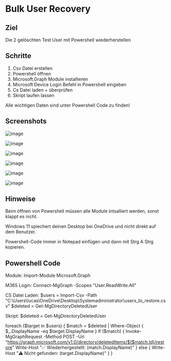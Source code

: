 # Bulk User Recovery

## Ziel 
Die 2 gelöschten Test User mit Powershell wiederherstellen

## Schritte
1. Csv Datei erstellen
2. Powershell öffnen
3. Microsoft.Graph Module installieren
4. Microsoft Device Login Befehl in Powershell eingeben
5. Cs Datei laden + überprüfen
6. Skript laufen lassen

Alle wichtigen Daten sind unter Powershell Code zu finden!


## Screenshots

![image](https://github.com/user-attachments/assets/bad1d381-cc6e-42d9-bd7e-ddb9676aa49d)

![image](https://github.com/user-attachments/assets/635b1b10-0e62-45c0-9756-36207a20ee3c)

![image](https://github.com/user-attachments/assets/3615ad8b-6b0a-4c4b-800b-631cea37930b)

![image](https://github.com/user-attachments/assets/b9e862aa-bbfb-48c5-aa5e-eb9ee634559d)

![image](https://github.com/user-attachments/assets/745ad83a-8f25-4524-91ce-58cca4e5d405)

![image](https://github.com/user-attachments/assets/de1a4a5a-084c-4978-9e32-ce51795ad1d5)


## Hinweise
Beim öffnen von Powershell müssen alle Module intsalliert werden, 
sonst klappt es nicht.

Windows 11 spiechert deinen Desktop bei OneDrive und nicht direkt auf dem Benutzer.

Powershell-Code immer in Notepad einfügen und dann mit Strg A Strg kopieren.



## Powershell Code
Module:
Import-Module Microsoft.Graph

M365 Login:
Connect-MgGraph -Scopes "User.ReadWrite.All"

CS Datei Laden:
$users = Import-Csv -Path "C:\Users\lucas\OneDrive\Desktop\Systemadministrator\users_to_restore.csv"
$deleted = Get-MgDirectoryDeletedUser

Skript:
$deleted = Get-MgDirectoryDeletedUser

foreach ($target in $users) {
    $match = $deleted | Where-Object { $_.DisplayName -eq $target.DisplayName }
    if ($match) {
        Invoke-MgGraphRequest -Method POST -Uri "https://graph.microsoft.com/v1.0/directory/deletedItems/$($match.Id)/restore"
        Write-Host "✅ Wiederhergestellt: $($match.DisplayName)"
    } else {
        Write-Host "⚠️ Nicht gefunden: $($target.DisplayName)"
    }
}
